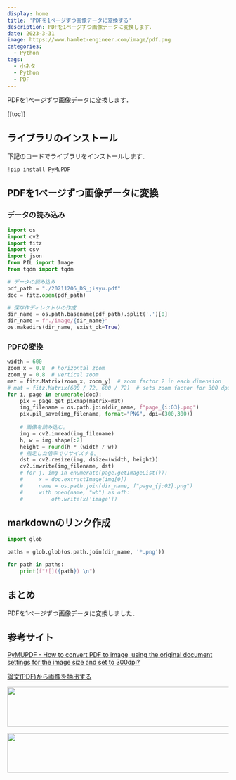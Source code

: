```yaml
---
display: home
title: 'PDFを1ページずつ画像データに変換する'
description: PDFを1ページずつ画像データに変換します．
date: 2023-3-31
image: https://www.hamlet-engineer.com/image/pdf.png
categories: 
  - Python
tags:
  - 小ネタ
  - Python
  - PDF
---
```

PDFを1ページずつ画像データに変換します．

<!-- https://www.hamlet-engineer.com -->

<!-- more -->

<ClientOnly>
  <CallInArticleAdsense />
</ClientOnly>

[[toc]]

## ライブラリのインストール
下記のコードでライブラリをインストールします．
```python
!pip install PyMuPDF
```
## PDFを1ページずつ画像データに変換

### データの読み込み
```python
import os
import cv2
import fitz
import csv
import json
from PIL import Image
from tqdm import tqdm

# データの読み込み
pdf_path = "./20211206_DS_jisyu.pdf"
doc = fitz.open(pdf_path)

# 保存作ディレクトリの作成
dir_name = os.path.basename(pdf_path).split('.')[0]
dir_name = f"./image/{dir_name}"
os.makedirs(dir_name, exist_ok=True)
```

### PDFの変換

```python
width = 600
zoom_x = 0.8  # horizontal zoom
zoom_y = 0.8  # vertical zoom
mat = fitz.Matrix(zoom_x, zoom_y)  # zoom factor 2 in each dimension
# mat = fitz.Matrix(600 / 72, 600 / 72)  # sets zoom factor for 300 dpi
for i, page in enumerate(doc):
    pix = page.get_pixmap(matrix=mat)
    img_filename = os.path.join(dir_name, f"page_{i:03}.png")
    pix.pil_save(img_filename, format="PNG", dpi=(300,300))
    
    # 画像を読み込む。
    img = cv2.imread(img_filename)
    h, w = img.shape[:2]
    height = round(h * (width / w))
    # 指定した倍率でリサイズする。
    dst = cv2.resize(img, dsize=(width, height))
    cv2.imwrite(img_filename, dst)
    # for j, img in enumerate(page.getImageList()):
    #     x = doc.extractImage(img[0])
    #     name = os.path.join(dir_name, f"page_{j:02}.png")
    #     with open(name, "wb") as ofh:
    #         ofh.write(x['image'])
```

## markdownのリンク作成
```python
import glob

paths = glob.glob(os.path.join(dir_name, '*.png'))

for path in paths:
    print(f"![]({path}) \n")
```

## まとめ
PDFを1ページずつ画像データに変換しました．

## 参考サイト
[PyMUPDF - How to convert PDF to image, using the original document settings for the image size and set to 300dpi?](https://stackoverflow.com/questions/69415164/pymupdf-how-to-convert-pdf-to-image-using-the-original-document-settings-for)

[論文(PDF)から画像を抽出する](https://zenn.dev/kohhee/articles/af04806b032433)


<ClientOnly>
  <CallInArticleAdsense />
</ClientOnly>

<!-- TechAcademy -->
<a href="//af.moshimo.com/af/c/click?a_id=2604050&p_id=1555&pc_id=2816&pl_id=29835&guid=ON" rel="nofollow" referrerpolicy="no-referrer-when-downgrade"><img src="//image.moshimo.com/af-img/0866/000000029835.jpg" width="728" height="90" style="border:none;"></a><img src="//i.moshimo.com/af/i/impression?a_id=2604050&p_id=1555&pc_id=2816&pl_id=29835" width="1" height="1" style="border:none;">

<!-- テックキャンプ -->
<a href="//af.moshimo.com/af/c/click?a_id=2641145&p_id=1770&pc_id=3386&pl_id=25847&guid=ON" rel="nofollow" referrerpolicy="no-referrer-when-downgrade"><img src="//image.moshimo.com/af-img/1115/000000025847.png" width="728" height="90" style="border:none;"></a><img src="//i.moshimo.com/af/i/impression?a_id=2641145&p_id=1770&pc_id=3386&pl_id=25847" width="1" height="1" style="border:none;">


